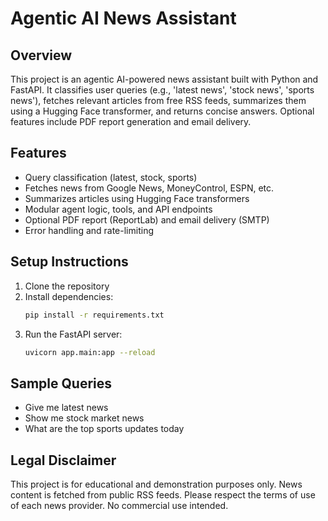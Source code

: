 # Agentic AI News Assistant

## Overview

This project is an agentic AI-powered news assistant built with Python and FastAPI. It classifies user queries (e.g., 'latest news', 'stock news', 'sports news'), fetches relevant articles from free RSS feeds, summarizes them using a Hugging Face transformer, and returns concise answers. Optional features include PDF report generation and email delivery.

## Features

- Query classification (latest, stock, sports)
- Fetches news from Google News, MoneyControl, ESPN, etc.
- Summarizes articles using Hugging Face transformers
- Modular agent logic, tools, and API endpoints
- Optional PDF report (ReportLab) and email delivery (SMTP)
- Error handling and rate-limiting

## Setup Instructions

1. Clone the repository
2. Install dependencies:
   ```bash
   pip install -r requirements.txt
   ```
3. Run the FastAPI server:
   ```bash
   uvicorn app.main:app --reload
   ```

## Sample Queries

- Give me latest news
- Show me stock market news
- What are the top sports updates today

## Legal Disclaimer

This project is for educational and demonstration purposes only. News content is fetched from public RSS feeds. Please respect the terms of use of each news provider. No commercial use intended.
